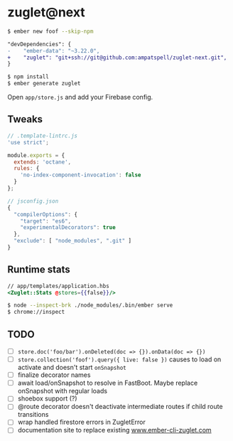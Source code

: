 # zuglet@next

``` bash
$ ember new foof --skip-npm
```

``` diff
"devDependencies": {
-    "ember-data": "~3.22.0",
+    "zuglet": "git+ssh://git@github.com:ampatspell/zuglet-next.git",
}
```

``` bash
$ npm install
$ ember generate zuglet
```

Open `app/store.js` and add your Firebase config.

## Tweaks

``` javascript
// .template-lintrc.js
'use strict';

module.exports = {
  extends: 'octane',
  rules: {
    'no-index-component-invocation': false
  }
};
```

``` javascript
// jsconfig.json
{
  "compilerOptions": {
    "target": "es6",
    "experimentalDecorators": true
  },
  "exclude": [ "node_modules", ".git" ]
}
```

## Runtime stats

``` hbs
// app/templates/application.hbs
<Zuglet::Stats @stores={{false}}/>
```

``` bash
$ node --inspect-brk ./node_modules/.bin/ember serve
$ chrome://inspect
```

## TODO

- [ ] `store.doc('foo/bar').onDeleted(doc => {}).onData(doc => {})`
- [ ] `store.collection('foof').query({ live: false })` causes to load on activate and doesn't start `onSnapshot`
- [ ] finalize decorator names
- [ ] await load/onSnapshot to resolve in FastBoot. Maybe replace onSnapshot with regular loads
- [ ] shoebox support (?)
- [ ] @route decorator doesn't deactivate intermediate routes if child route transitions
- [ ] wrap handled firestore errors in ZugletError
- [ ] documentation site to replace existing www.ember-cli-zuglet.com
